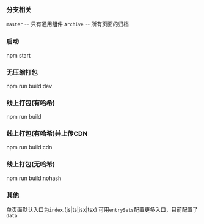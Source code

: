 ### 分支相关
`master` -- 只有通用组件
`Archive` -- 所有页面的归档

### 启动
npm start

### 无压缩打包
npm run build:dev

### 线上打包(有哈希)
npm run build

### 线上打包(有哈希)并上传CDN
npm run build:cdn

### 线上打包(无哈希)
npm run build:nohash

### 其他
单页面默认入口为`index`.(js|ts|jsx|tsx)
可用`entrySets`配置更多入口，目前配置了`data`
